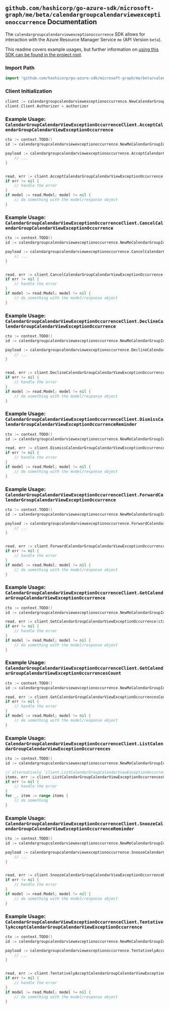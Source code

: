 
## `github.com/hashicorp/go-azure-sdk/microsoft-graph/me/beta/calendargroupcalendarviewexceptionoccurrence` Documentation

The `calendargroupcalendarviewexceptionoccurrence` SDK allows for interaction with the Azure Resource Manager Service `me` (API Version `beta`).

This readme covers example usages, but further information on [using this SDK can be found in the project root](https://github.com/hashicorp/go-azure-sdk/tree/main/docs).

### Import Path

```go
import "github.com/hashicorp/go-azure-sdk/microsoft-graph/me/beta/calendargroupcalendarviewexceptionoccurrence"
```


### Client Initialization

```go
client := calendargroupcalendarviewexceptionoccurrence.NewCalendarGroupCalendarViewExceptionOccurrenceClientWithBaseURI("https://management.azure.com")
client.Client.Authorizer = authorizer
```


### Example Usage: `CalendarGroupCalendarViewExceptionOccurrenceClient.AcceptCalendarGroupCalendarViewExceptionOccurrence`

```go
ctx := context.TODO()
id := calendargroupcalendarviewexceptionoccurrence.NewMeCalendarGroupIdCalendarIdCalendarViewIdExceptionOccurrenceID("calendarGroupIdValue", "calendarIdValue", "eventIdValue", "eventId1Value")

payload := calendargroupcalendarviewexceptionoccurrence.AcceptCalendarGroupCalendarViewExceptionOccurrenceRequest{
	// ...
}


read, err := client.AcceptCalendarGroupCalendarViewExceptionOccurrence(ctx, id, payload)
if err != nil {
	// handle the error
}
if model := read.Model; model != nil {
	// do something with the model/response object
}
```


### Example Usage: `CalendarGroupCalendarViewExceptionOccurrenceClient.CancelCalendarGroupCalendarViewExceptionOccurrence`

```go
ctx := context.TODO()
id := calendargroupcalendarviewexceptionoccurrence.NewMeCalendarGroupIdCalendarIdCalendarViewIdExceptionOccurrenceID("calendarGroupIdValue", "calendarIdValue", "eventIdValue", "eventId1Value")

payload := calendargroupcalendarviewexceptionoccurrence.CancelCalendarGroupCalendarViewExceptionOccurrenceRequest{
	// ...
}


read, err := client.CancelCalendarGroupCalendarViewExceptionOccurrence(ctx, id, payload)
if err != nil {
	// handle the error
}
if model := read.Model; model != nil {
	// do something with the model/response object
}
```


### Example Usage: `CalendarGroupCalendarViewExceptionOccurrenceClient.DeclineCalendarGroupCalendarViewExceptionOccurrence`

```go
ctx := context.TODO()
id := calendargroupcalendarviewexceptionoccurrence.NewMeCalendarGroupIdCalendarIdCalendarViewIdExceptionOccurrenceID("calendarGroupIdValue", "calendarIdValue", "eventIdValue", "eventId1Value")

payload := calendargroupcalendarviewexceptionoccurrence.DeclineCalendarGroupCalendarViewExceptionOccurrenceRequest{
	// ...
}


read, err := client.DeclineCalendarGroupCalendarViewExceptionOccurrence(ctx, id, payload)
if err != nil {
	// handle the error
}
if model := read.Model; model != nil {
	// do something with the model/response object
}
```


### Example Usage: `CalendarGroupCalendarViewExceptionOccurrenceClient.DismissCalendarGroupCalendarViewExceptionOccurrenceReminder`

```go
ctx := context.TODO()
id := calendargroupcalendarviewexceptionoccurrence.NewMeCalendarGroupIdCalendarIdCalendarViewIdExceptionOccurrenceID("calendarGroupIdValue", "calendarIdValue", "eventIdValue", "eventId1Value")

read, err := client.DismissCalendarGroupCalendarViewExceptionOccurrenceReminder(ctx, id)
if err != nil {
	// handle the error
}
if model := read.Model; model != nil {
	// do something with the model/response object
}
```


### Example Usage: `CalendarGroupCalendarViewExceptionOccurrenceClient.ForwardCalendarGroupCalendarViewExceptionOccurrence`

```go
ctx := context.TODO()
id := calendargroupcalendarviewexceptionoccurrence.NewMeCalendarGroupIdCalendarIdCalendarViewIdExceptionOccurrenceID("calendarGroupIdValue", "calendarIdValue", "eventIdValue", "eventId1Value")

payload := calendargroupcalendarviewexceptionoccurrence.ForwardCalendarGroupCalendarViewExceptionOccurrenceRequest{
	// ...
}


read, err := client.ForwardCalendarGroupCalendarViewExceptionOccurrence(ctx, id, payload)
if err != nil {
	// handle the error
}
if model := read.Model; model != nil {
	// do something with the model/response object
}
```


### Example Usage: `CalendarGroupCalendarViewExceptionOccurrenceClient.GetCalendarGroupCalendarViewExceptionOccurrence`

```go
ctx := context.TODO()
id := calendargroupcalendarviewexceptionoccurrence.NewMeCalendarGroupIdCalendarIdCalendarViewIdExceptionOccurrenceID("calendarGroupIdValue", "calendarIdValue", "eventIdValue", "eventId1Value")

read, err := client.GetCalendarGroupCalendarViewExceptionOccurrence(ctx, id, calendargroupcalendarviewexceptionoccurrence.DefaultGetCalendarGroupCalendarViewExceptionOccurrenceOperationOptions())
if err != nil {
	// handle the error
}
if model := read.Model; model != nil {
	// do something with the model/response object
}
```


### Example Usage: `CalendarGroupCalendarViewExceptionOccurrenceClient.GetCalendarGroupCalendarViewExceptionOccurrencesCount`

```go
ctx := context.TODO()
id := calendargroupcalendarviewexceptionoccurrence.NewMeCalendarGroupIdCalendarIdCalendarViewID("calendarGroupIdValue", "calendarIdValue", "eventIdValue")

read, err := client.GetCalendarGroupCalendarViewExceptionOccurrencesCount(ctx, id, calendargroupcalendarviewexceptionoccurrence.DefaultGetCalendarGroupCalendarViewExceptionOccurrencesCountOperationOptions())
if err != nil {
	// handle the error
}
if model := read.Model; model != nil {
	// do something with the model/response object
}
```


### Example Usage: `CalendarGroupCalendarViewExceptionOccurrenceClient.ListCalendarGroupCalendarViewExceptionOccurrences`

```go
ctx := context.TODO()
id := calendargroupcalendarviewexceptionoccurrence.NewMeCalendarGroupIdCalendarIdCalendarViewID("calendarGroupIdValue", "calendarIdValue", "eventIdValue")

// alternatively `client.ListCalendarGroupCalendarViewExceptionOccurrences(ctx, id, calendargroupcalendarviewexceptionoccurrence.DefaultListCalendarGroupCalendarViewExceptionOccurrencesOperationOptions())` can be used to do batched pagination
items, err := client.ListCalendarGroupCalendarViewExceptionOccurrencesComplete(ctx, id, calendargroupcalendarviewexceptionoccurrence.DefaultListCalendarGroupCalendarViewExceptionOccurrencesOperationOptions())
if err != nil {
	// handle the error
}
for _, item := range items {
	// do something
}
```


### Example Usage: `CalendarGroupCalendarViewExceptionOccurrenceClient.SnoozeCalendarGroupCalendarViewExceptionOccurrenceReminder`

```go
ctx := context.TODO()
id := calendargroupcalendarviewexceptionoccurrence.NewMeCalendarGroupIdCalendarIdCalendarViewIdExceptionOccurrenceID("calendarGroupIdValue", "calendarIdValue", "eventIdValue", "eventId1Value")

payload := calendargroupcalendarviewexceptionoccurrence.SnoozeCalendarGroupCalendarViewExceptionOccurrenceReminderRequest{
	// ...
}


read, err := client.SnoozeCalendarGroupCalendarViewExceptionOccurrenceReminder(ctx, id, payload)
if err != nil {
	// handle the error
}
if model := read.Model; model != nil {
	// do something with the model/response object
}
```


### Example Usage: `CalendarGroupCalendarViewExceptionOccurrenceClient.TentativelyAcceptCalendarGroupCalendarViewExceptionOccurrence`

```go
ctx := context.TODO()
id := calendargroupcalendarviewexceptionoccurrence.NewMeCalendarGroupIdCalendarIdCalendarViewIdExceptionOccurrenceID("calendarGroupIdValue", "calendarIdValue", "eventIdValue", "eventId1Value")

payload := calendargroupcalendarviewexceptionoccurrence.TentativelyAcceptCalendarGroupCalendarViewExceptionOccurrenceRequest{
	// ...
}


read, err := client.TentativelyAcceptCalendarGroupCalendarViewExceptionOccurrence(ctx, id, payload)
if err != nil {
	// handle the error
}
if model := read.Model; model != nil {
	// do something with the model/response object
}
```

